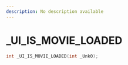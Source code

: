 ```yaml
---
description: No description available 
---
```


# _UI_IS_MOVIE_LOADED

```cpp
int _UI_IS_MOVIE_LOADED(int _Unk0);
```